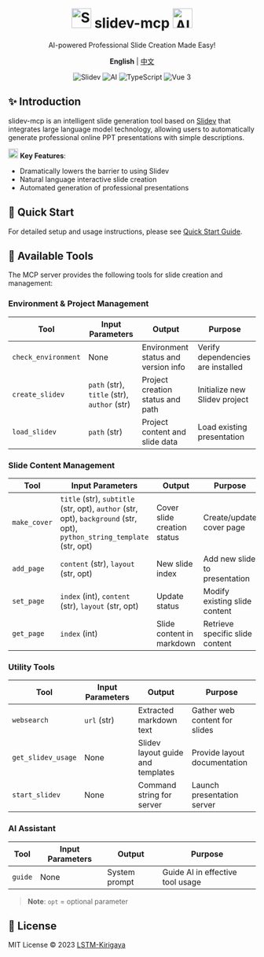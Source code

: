 <div align="center">
  <h1>
    <img src="https://api.iconify.design/logos:slidev.svg" width="40" height="40" alt="Slidev"/>
    slidev-mcp 
    <img src="https://api.iconify.design/logos:openai-icon.svg" width="40" height="40" alt="AI"/>
  </h1>
  <p>AI-powered Professional Slide Creation Made Easy!</p>
  
  <p>
    <strong>English</strong> | <a href="README.zh.md">中文</a>
  </p>
  
  <div>
    <img src="https://img.shields.io/badge/Slidev-@latest-blue?logo=slidev" alt="Slidev"/>
    <img src="https://img.shields.io/badge/AI-Large%20Language%20Model-orange?logo=openai" alt="AI"/>
    <img src="https://img.shields.io/badge/TypeScript-4.9.5-blue?logo=typescript" alt="TypeScript"/>
    <img src="https://img.shields.io/badge/Vue-3.3-green?logo=vue.js" alt="Vue 3"/>
  </div>
</div>

## ✨ Introduction

slidev-mcp is an intelligent slide generation tool based on [Slidev](https://github.com/slidevjs/slidev) that integrates large language model technology, allowing users to automatically generate professional online PPT presentations with simple descriptions.

<img src="https://api.iconify.design/mdi:robot-happy-outline.svg" width="20" height="20" alt="AI"/> **Key Features**:
- Dramatically lowers the barrier to using Slidev
- Natural language interactive slide creation
- Automated generation of professional presentations

## 🚀 Quick Start

For detailed setup and usage instructions, please see [Quick Start Guide](docs/quickstart.md).

## 🔧 Available Tools

The MCP server provides the following tools for slide creation and management:

### Environment & Project Management

| Tool | Input Parameters | Output | Purpose |
|------|------------------|--------|---------|
| `check_environment` | None | Environment status and version info | Verify dependencies are installed |
| `create_slidev` | `path` (str), `title` (str), `author` (str) | Project creation status and path | Initialize new Slidev project |
| `load_slidev` | `path` (str) | Project content and slide data | Load existing presentation |

### Slide Content Management

| Tool | Input Parameters | Output | Purpose |
|------|------------------|--------|---------|
| `make_cover` | `title` (str), `subtitle` (str, opt), `author` (str, opt), `background` (str, opt), `python_string_template` (str, opt) | Cover slide creation status | Create/update cover page |
| `add_page` | `content` (str), `layout` (str, opt) | New slide index | Add new slide to presentation |
| `set_page` | `index` (int), `content` (str), `layout` (str, opt) | Update status | Modify existing slide content |
| `get_page` | `index` (int) | Slide content in markdown | Retrieve specific slide content |

### Utility Tools

| Tool | Input Parameters | Output | Purpose |
|------|------------------|--------|---------|
| `websearch` | `url` (str) | Extracted markdown text | Gather web content for slides |
| `get_slidev_usage` | None | Slidev layout guide and templates | Provide layout documentation |
| `start_slidev` | None | Command string for server | Launch presentation server |

### AI Assistant

| Tool | Input Parameters | Output | Purpose |
|------|------------------|--------|---------|
| `guide` | None | System prompt | Guide AI in effective tool usage |

> **Note**: `opt` = optional parameter

## 📄 License

MIT License © 2023 [LSTM-Kirigaya](https://github.com/LSTM-Kirigaya)